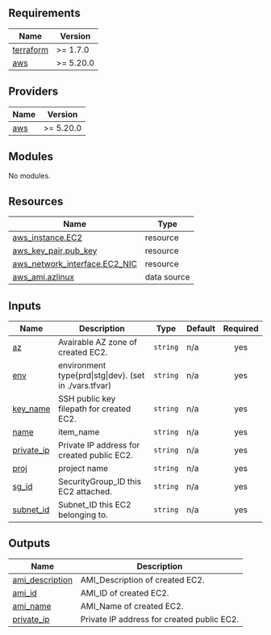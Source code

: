 ## Requirements

| Name | Version |
|------|---------|
| <a name="requirement_terraform"></a> [terraform](#requirement\_terraform) | >= 1.7.0 |
| <a name="requirement_aws"></a> [aws](#requirement\_aws) | >= 5.20.0 |

## Providers

| Name | Version |
|------|---------|
| <a name="provider_aws"></a> [aws](#provider\_aws) | >= 5.20.0 |

## Modules

No modules.

## Resources

| Name | Type |
|------|------|
| [aws_instance.EC2](https://registry.terraform.io/providers/hashicorp/aws/latest/docs/resources/instance) | resource |
| [aws_key_pair.pub_key](https://registry.terraform.io/providers/hashicorp/aws/latest/docs/resources/key_pair) | resource |
| [aws_network_interface.EC2_NIC](https://registry.terraform.io/providers/hashicorp/aws/latest/docs/resources/network_interface) | resource |
| [aws_ami.azlinux](https://registry.terraform.io/providers/hashicorp/aws/latest/docs/data-sources/ami) | data source |

## Inputs

| Name | Description | Type | Default | Required |
|------|-------------|------|---------|:--------:|
| <a name="input_az"></a> [az](#input\_az) | Avairable AZ zone of created EC2. | `string` | n/a | yes |
| <a name="input_env"></a> [env](#input\_env) | environment type{prd\|stg\|dev}. (set in ./vars.tfvar) | `string` | n/a | yes |
| <a name="input_key_name"></a> [key\_name](#input\_key\_name) | SSH public key filepath for created EC2. | `string` | n/a | yes |
| <a name="input_name"></a> [name](#input\_name) | item\_name | `string` | n/a | yes |
| <a name="input_private_ip"></a> [private\_ip](#input\_private\_ip) | Private IP address for created public EC2. | `string` | n/a | yes |
| <a name="input_proj"></a> [proj](#input\_proj) | project name | `string` | n/a | yes |
| <a name="input_sg_id"></a> [sg\_id](#input\_sg\_id) | SecurityGroup\_ID this EC2 attached. | `string` | n/a | yes |
| <a name="input_subnet_id"></a> [subnet\_id](#input\_subnet\_id) | Subnet\_ID this EC2 belonging to. | `string` | n/a | yes |

## Outputs

| Name | Description |
|------|-------------|
| <a name="output_ami_description"></a> [ami\_description](#output\_ami\_description) | AMI\_Description of created EC2. |
| <a name="output_ami_id"></a> [ami\_id](#output\_ami\_id) | AMI\_ID of created EC2. |
| <a name="output_ami_name"></a> [ami\_name](#output\_ami\_name) | AMI\_Name of created EC2. |
| <a name="output_private_ip"></a> [private\_ip](#output\_private\_ip) | Private IP address for created public EC2. |
